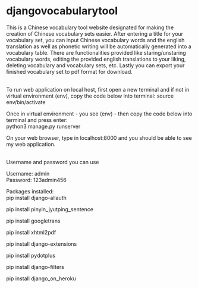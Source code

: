 # djangovocabularytool
This is a Chinese vocabulary tool website designated for making the creation of Chinese vocabulary sets easier. After entering a title for your vocabulary set, you can input Chinese vocabulary words and the english translation as well as phonetic writing will be automatically generated into a vocabulary table. There are  functionalities provided like staring/unstaring vocabulary words, editing the provided english translations to your liking, deleting vocabulary and vocabulary sets, etc. Lastly you can export your finished vocabulary set to pdf format for download.

<br>
To run web application on local host, first open a new terminal and if not in virtual environment (env), copy the code below into terminal:
source env/bin/activate

Once in virtual environment - you see (env) - then copy the code below into terminal and press enter:
<br>
python3 manage.py runserver

On your web browser, type in localhost:8000 and you should be able to see my web application.

<br>
Username and password you can use

Username: admin
<br>
Password: 123admin456
<br>

Packages installed:
<br>
pip install django-allauth

pip install pinyin_jyutping_sentence

pip install googletrans

pip install xhtml2pdf

pip install django-extensions

pip install pydotplus

pip install django-filters

pip install django_on_heroku

